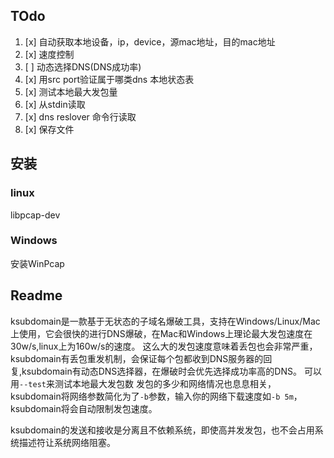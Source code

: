 ## TOdo
1. [x] 自动获取本地设备，ip，device，源mac地址，目的mac地址
2. [x] 速度控制
3. [ ] 动态选择DNS(DNS成功率)
4. [x] 用src port验证属于哪类dns 本地状态表
5. [x] 测试本地最大发包量
6. [x] 从stdin读取
7. [x] dns reslover 命令行读取
8. [x] 保存文件

## 安装
### linux 
libpcap-dev
### Windows
安装WinPcap

## Readme
ksubdomain是一款基于无状态的子域名爆破工具，支持在Windows/Linux/Mac上使用，它会很快的进行DNS爆破，在Mac和Windows上理论最大发包速度在30w/s,linux上为160w/s的速度。
这么大的发包速度意味着丢包也会非常严重，ksubdomain有丢包重发机制，会保证每个包都收到DNS服务器的回复,ksubdomain有动态DNS选择器，在爆破时会优先选择成功率高的DNS。
可以用`--test`来测试本地最大发包数
发包的多少和网络情况也息息相关，ksubdomain将网络参数简化为了`-b`参数，输入你的网络下载速度如`-b 5m`，ksubdomain将会自动限制发包速度。

ksubdomain的发送和接收是分离且不依赖系统，即使高并发发包，也不会占用系统描述符让系统网络阻塞。